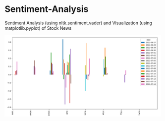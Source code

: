 # Sentiment-Analysis
Sentiment Analysis (using nltk.sentiment.vader) and Visualization (using matplotlib.pyplot) of Stock News


![this is an image](https://github.com/draconewman/Sentiment-Analysis/blob/main/output.PNG)
